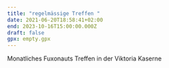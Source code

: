 ```yaml
---
title: "regelmässige Treffen "
date: 2021-06-20T18:58:41+02:00
end: 2023-10-16T15:00:00.000Z
draft: false
gpx: empty.gpx
---
```

Monatliches Fuxonauts Treffen in der Viktoria Kaserne